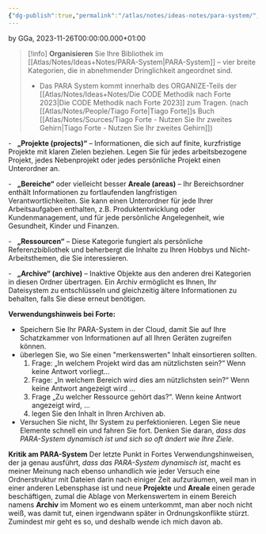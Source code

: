 ```yaml
---
{"dg-publish":true,"permalink":"/atlas/notes/ideas-notes/para-system/","tags":["class/note"],"noteIcon":""}
---
```


by GGa, 2023-11-26T00:00:00.000+01:00 

> [!info] **Organisieren** Sie Ihre Bibliothek im [[Atlas/Notes/Ideas+Notes/PARA-System\|PARA-System]] – vier breite Kategorien, die in abnehmender Dringlichkeit angeordnet sind.
> 
> - Das PARA System kommt innerhalb des ORGANIZE-Teils der [[Atlas/Notes/Ideas+Notes/Die CODE Methodik nach Forte 2023\|Die CODE Methodik nach Forte 2023]] zum Tragen. 
>   (nach [[Atlas/Notes/People/Tiago Forte\|Tiago Forte]]s Buch [[Atlas/Notes/Sources/Tiago Forte - Nutzen Sie Ihr zweites Gehirn\|Tiago Forte - Nutzen Sie Ihr zweites Gehirn]]) 
>   

-   **„Projekte (projects)“** – Informationen, die sich auf finite, kurzfristige Projekte mit klaren Zielen beziehen. Legen Sie für jedes arbeitsbezogene Projekt, jedes Nebenprojekt oder jedes persönliche Projekt einen Unterordner an.

-   **„Bereiche“** oder vielleicht besser **Areale (areas)** – Ihr Bereichsordner enthält Informationen zu fortlaufenden langfristigen Verantwortlichkeiten. Sie kann einen Unterordner für jede Ihrer Arbeitsaufgaben enthalten, z.B. Produktentwicklung oder Kundenmanagement, und für jede persönliche Angelegenheit, wie Gesundheit, Kinder und Finanzen.

-   **„Ressourcen“** – Diese Kategorie fungiert als persönliche Referenzbibliothek und beherbergt die Inhalte zu Ihren Hobbys und Nicht-Arbeitsthemen, die Sie interessieren.

-   **„Archive“ (archive)** – Inaktive Objekte aus den anderen drei Kategorien in diesen Ordner übertragen. Ein Archiv ermöglicht es Ihnen, Ihr Dateisystem zu entschlüsseln und gleichzeitig ältere Informationen zu behalten, falls Sie diese erneut benötigen.

**Verwendungshinweis bei Forte:**
- Speichern Sie Ihr PARA-System in der Cloud, damit Sie auf Ihre Schatzkammer von Informationen auf all Ihren Geräten zugreifen können. 
- überlegen Sie, wo Sie einen "merkenswerten" Inhalt einsortieren sollten. 
	1. Frage: „In welchem Projekt wird das am nützlichsten sein?“ Wenn keine Antwort vorliegt... 
	2. Frage: „In welchem Bereich wird dies am nützlichsten sein?“ Wenn keine Antwort angezeigt wird ...
	3. Frage „Zu welcher Ressource gehört das?“. Wenn keine Antwort angezeigt wird, ...
	4. legen Sie den Inhalt in Ihren Archiven ab. 
- Versuchen Sie nicht, Ihr System zu perfektionieren. Legen Sie neue Elemente schnell ein und fahren Sie fort. Denken Sie daran, *dass das PARA-System dynamisch ist und sich so oft ändert wie Ihre Ziele*.

**Kritik am PARA-System**
Der letzte Punkt in Fortes Verwendungshinweisen, der ja genau ausführt, *dass das PARA-System dynamisch ist*, macht es meiner Meinung nach ebenso unhandlich wie jeder Versuch eine Ordnerstruktur mit Dateien darin nach einiger Zeit aufzuräumen, weil man in einer anderen Lebensphase ist und neue **Projekte** und **Areale** einen gerade beschäftigen, zumal die Ablage von Merkenswertem in einem Bereich namens **Archiv** im Moment wo es einem unterkommt, man aber noch nicht weiß, was damit tut, einen irgendwann später in Ordnungskonflikte stürzt.
Zumindest mir geht es so, und deshalb wende ich mich davon ab.
